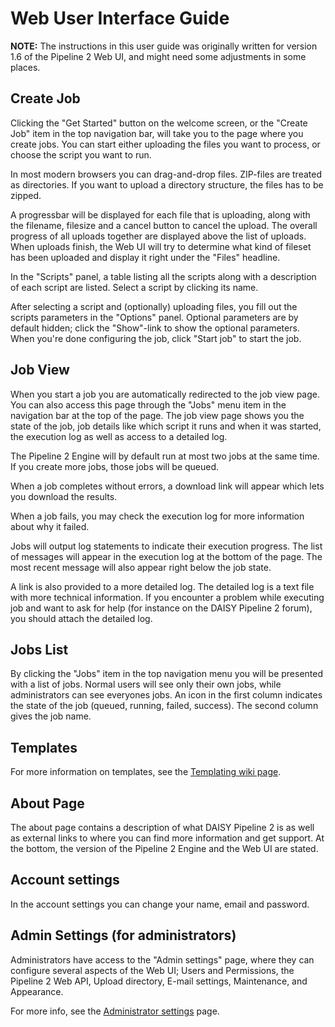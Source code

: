 # Web User Interface Guide

**NOTE:** The instructions in this user guide was originally written for version 1.6 of the Pipeline 2 Web UI, and might need some adjustments in some places.

## Create Job

Clicking the "Get Started" button on the welcome screen, or the "Create Job" item in the top navigation bar, will take you to the page where you create jobs. You can start either uploading the files you want to process, or choose the script you want to run.

In most modern browsers you can drag-and-drop files. ZIP-files are treated as directories. If you want to upload a directory structure, the files has to be zipped.

A progressbar will be displayed for each file that is uploading, along with the filename, filesize and a cancel button to cancel the upload. The overall progress of all uploads together are displayed above the list of uploads. When uploads finish, the Web UI will try to determine what kind of fileset has been uploaded and display it right under the "Files" headline.

In the "Scripts" panel, a table listing all the scripts along with a description of each script are listed. Select a script by clicking its name.

After selecting a script and (optionally) uploading files, you fill out the scripts parameters in the "Options" panel. Optional parameters are by default hidden; click the "Show"-link to show the optional parameters. When you're done configuring the job, click "Start job" to start the job.

## Job View

When you start a job you are automatically redirected to the job view page. You can also access this page through the "Jobs" menu item in the navigation bar at the top of the page. The job view page shows you the state of the job, job details like which script it runs and when it was started, the execution log as well as access to a detailed log.

The Pipeline 2 Engine will by default run at most two jobs at the same time. If you create more jobs, those jobs will be queued.

When a job completes without errors, a download link will appear which lets you download the results.

When a job fails, you may check the execution log for more information about why it failed.

Jobs will output log statements to indicate their execution progress. The list of messages will appear in the execution log at the bottom of the page. The most recent message will also appear right below the job state.

A link is also provided to a more detailed log. The detailed log is a text file with more technical information. If you encounter a problem while executing job and want to ask for help (for instance on the DAISY Pipeline 2 forum), you should attach the detailed log.

## Jobs List

By clicking the "Jobs" item in the top navigation menu you will be presented with a list of jobs. Normal users will see only their own jobs, while administrators can see everyones jobs. An icon in the first column indicates the state of the job (queued, running, failed, success). The second column gives the job name.

## Templates

For more information on templates, see the [Templating wiki page](Templating).

## About Page

The about page contains a description of what DAISY Pipeline 2 is as well as external links to where you can find more information and get support. At the bottom, the version of the Pipeline 2 Engine and the Web UI are stated.

## Account settings

In the account settings you can change your name, email and password.

## Admin Settings (for administrators)

Administrators have access to the "Admin settings" page, where they can configure several aspects of the Web UI; Users and Permissions, the Pipeline 2 Web API, Upload directory, E-mail settings, Maintenance, and Appearance.

For more info, see the [Administrator settings](Administrator-settings) page.
